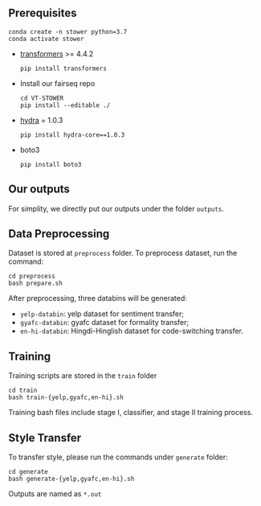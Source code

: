 ## Prerequisites
```
conda create -n stower python=3.7
conda activate stower
```
* [transformers](https://github.com/huggingface/transformers) >= 4.4.2
  ```
  pip install transformers
  ```
* Install our fairseq repo
  ```
  cd VT-STOWER
  pip install --editable ./
  ```
* [hydra](https://github.com/facebookresearch/hydra) = 1.0.3
  ```
  pip install hydra-core==1.0.3
  ```
* boto3
  ```
  pip install boto3
  ```
## Our outputs
For simplity, we directly put our outputs under the folder `outputs`.
  
## Data Preprocessing
Dataset is stored at `preprocess` folder. To preprocess dataset, run the command:
 ```
 cd preprocess
 bash prepare.sh
 ```
After preprocessing, three databins will be generated: 
 * `yelp-databin`: yelp dataset for sentiment transfer;
 * `gyafc-databin`: gyafc dataset for formality transfer;
 * `en-hi-databin`: Hingdi-Hinglish dataset for code-switching transfer.

## Training
Training scripts are stored in the `train` folder
```
cd train
bash train-{yelp,gyafc,en-hi}.sh
```
Training bash files include stage I, classifier, and stage II training process.

## Style Transfer
To transfer style, please run the commands under `generate` folder:
```
cd generate
bash generate-{yelp,gyafc,en-hi}.sh
```
Outputs are named as `*.out`


